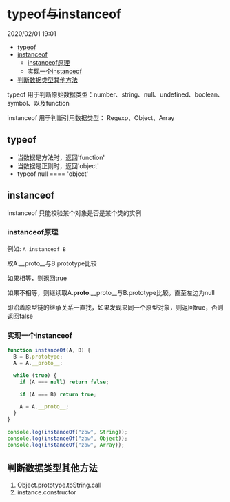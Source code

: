 # typeof与instanceof

2020/02/01 19:01

<!-- TOC -->

- [typeof](#typeof)
- [instanceof](#instanceof)
  - [instanceof原理](#instanceof原理)
  - [实现一个instanceof](#实现一个instanceof)
- [判断数据类型其他方法](#判断数据类型其他方法)

<!-- /TOC -->
typeof 用于判断原始数据类型：number、string、null、undefined、boolean、symbol、以及function

instanceof 用于判断引用数据类型： Regexp、Object、Array

## typeof

- 当数据是方法时，返回'function'
- 当数据是正则时，返回'object'
- typeof null ==== 'object'

## instanceof

instanceof 只能校验某个对象是否是某个类的实例

### instanceof原理

例如: `A instanceof B`

取A.__proto__与B.prototype比较

如果相等，则返回true

如果不相等，则继续取A.__proto__.__proto__与B.prototype比较。直至左边为null

即沿着原型链的继承关系一直找，如果发现来同一个原型对象，则返回true，否则返回false

### 实现一个instanceof

```js
function instanceOf(A, B) {
  B = B.prototype;
  A = A.__proto__;

  while (true) {
    if (A === null) return false;

    if (A === B) return true;

    A = A.__proto__;
  }
}

console.log(instanceOf("zbw", String));
console.log(instanceOf("zbw", Object));
console.log(instanceOf("zbw", Array));
```

## 判断数据类型其他方法

1. Object.prototype.toString.call
2. instance.constructor
